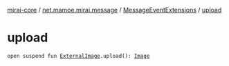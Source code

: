 [mirai-core](../../index.md) / [net.mamoe.mirai.message](../index.md) / [MessageEventExtensions](index.md) / [upload](./upload.md)

# upload

`open suspend fun `[`ExternalImage`](../../net.mamoe.mirai.utils/-external-image/index.md)`.upload(): `[`Image`](../../net.mamoe.mirai.message.data/-image/index.md)
